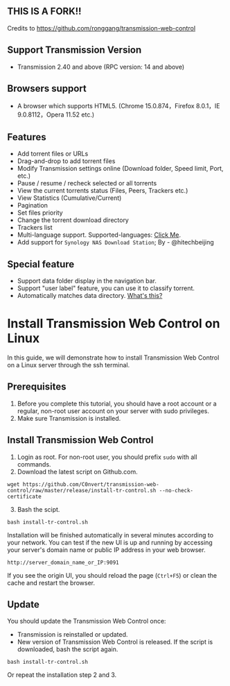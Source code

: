 ## THIS IS A FORK!!
Credits to https://github.com/ronggang/transmission-web-control

## Support Transmission Version
* Transmission 2.40 and above (RPC version: 14 and above)

## Browsers support
* A browser which supports HTML5. (Chrome 15.0.874，Firefox 8.0.1，IE 9.0.8112，Opera 11.52 etc.)

## Features
* Add torrent files or URLs
* Drag-and-drop to add torrent files
* Modify Transmission settings online (Download folder, Speed limit, Port, etc.)
* Pause / resume / recheck selected or all torrents
* View the current torrents status (Files, Peers, Trackers etc.)
* View Statistics (Cumulative/Current)
* Pagination
* Set files priority
* Change the torrent download directory
* Trackers list
* Multi-language support. Supported-languages: [Click Me](Supported-languages#currently-supported-languages).
* Add support for `Synology NAS Download Station`; By - @hitechbeijing

## Special feature
* Support data folder display in the navigation bar.
* Support "user label" feature, you can use it to classify torrent.
* Automatically matches data directory. [What's this?](https://github.com/C0nvert/transmission-web-control/issues/220#issuecomment-382931740)


# Install Transmission Web Control on Linux 
In this guide, we will demonstrate how to install Transmission Web Control on a Linux server through the ssh terminal.
## Prerequisites
1.	Before you complete this tutorial, you should have a root account or a regular, non-root user account on your server with sudo privileges.
2.	Make sure Transmission is installed.
## Install Transmission Web Control
1.	Login as root. For non-root user, you should prefix `sudo` with all commands.
2.	Download the latest script on Github.com.

```
wget https://github.com/C0nvert/transmission-web-control/raw/master/release/install-tr-control.sh --no-check-certificate
```

3.	Bash the scipt. 
```
bash install-tr-control.sh
```

Installation will be finished automatically in several minutes according to your network.
You can test if the new UI is up and running by accessing your server's domain name or public IP address in your web browser.

	http://server_domain_name_or_IP:9091

If you see the origin UI, you should reload the page (`Ctrl+F5`) or clean the cache and restart the browser.


## Update
You should update the Transmission Web Control once:
* Transmission is reinstalled or updated.
* New version of Transmission Web Control is released.
If the script is downloaded, bash the script again.
```
bash install-tr-control.sh
```

Or repeat the installation step 2 and 3.


